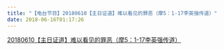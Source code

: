 ```yaml
---
title: "【电台节目】20180610【主日证道】难以看见的罪恶（摩5：1-17李英强传道）"
date: 2018-06-16T01:17:26
---
```



[20180610【主日证道】难以看见的罪恶（摩5：1-17李英强传道）](http://music.163.com/#/program?id=1369643726&userid=412776260&from=timeline)